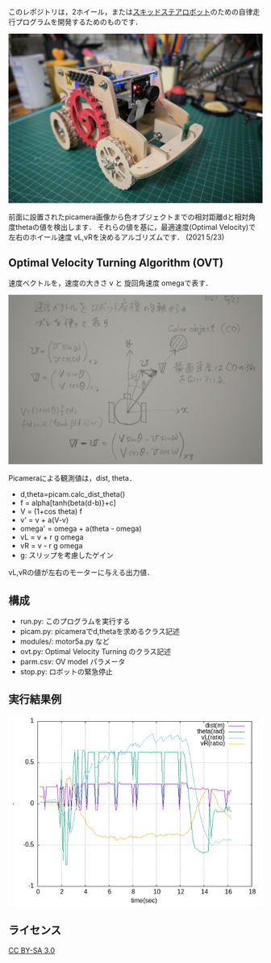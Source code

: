 このレポジトリは，2ホイール，または[スキッドステアロボット](https://github.com/HondaLab/SSR2)のための自律走行プログラムを開発するためのものです．

<img src='https://github.com/HondaLab/2D_OVTurning/blob/honda/SSR2.JPG' width=600>

前面に設置されたpicamera画像から色オブジェクトまでの相対距離dと相対角度thetaの値を検出します．
それらの値を基に，最適速度(Optimal Velocity)で左右のホイール速度 vL,vRを決めるアルゴリズムです．
(2021 5/23)


## Optimal Velocity Turning Algorithm (OVT)
速度ベクトルを，速度の大きさ v と 旋回角速度 omegaで表す．

<img src='https://github.com/HondaLab/2D_OVTurning/blob/honda/OVTurning.JPG' width=600>

Picameraによる観測値は，dist, theta．
  * d,theta=picam.calc_dist_theta()
  * f = alpha[tanh{beta(d-b)}+c]
  * V = (1+cos theta) f
  * v' = v + a(V-v)
  * omega' = omega + a(theta - omega)
  * vL = v + r g omega  
  * vR = v - r g omega
  * g: スリップを考慮したゲイン

vL,vRの値が左右のモーターに与える出力値．

## 構成
  * run.py: このプログラムを実行する
  * picam.py: picameraでd,thetaを求めるクラス記述
  * modules/: motor5a.py など
  * ovt.py: Optimal Velocity Turning のクラス記述
  * parm.csv: OV model パラメータ
  * stop.py: ロボットの緊急停止

## 実行結果例
<img src='https://github.com/HondaLab/2D_OVTurning/blob/honda/result.png' width=600>
  
## ライセンス
[CC BY-SA 3.0](https://creativecommons.org/licenses/by-sa/3.0/deed.ja)
